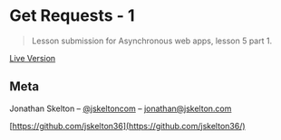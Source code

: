 # Get Requests - 1
> Lesson submission for Asynchronous web apps, lesson 5 part 1.

[Live Version](https://jskelton.com/get-requests)

## Meta

Jonathan Skelton – [@jskeltoncom](https://twitter.com/jskeltoncom) – jonathan@jskelton.com

[https://github.com/jskelton36](https://github.com/jskelton36/)
